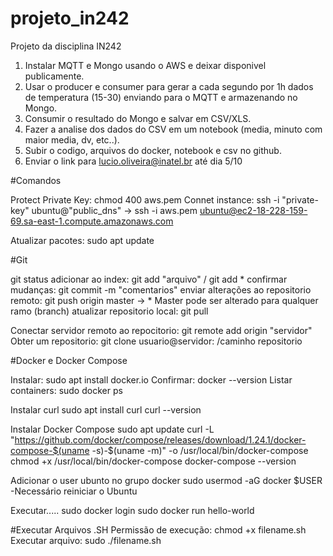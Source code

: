# projeto_in242
Projeto da disciplina IN242

1. Instalar MQTT e Mongo usando o AWS e deixar disponivel publicamente.
2. Usar o producer e consumer para gerar a cada segundo por 1h dados de temperatura (15-30) enviando para o MQTT e armazenando no Mongo.
3. Consumir o resultado do Mongo e salvar em CSV/XLS.
4. Fazer a analise dos dados do CSV em um notebook (media, minuto com maior media, dv, etc..).
5. Subir o codigo, arquivos do docker, notebook e csv no github.
6. Enviar o link para lucio.oliveira@inatel.br até dia 5/10

#Comandos

Protect Private Key: chmod 400 aws.pem 
Connet instance: ssh -i "private-key" ubuntu@"public_dns" -> ssh -i aws.pem ubuntu@ec2-18-228-159-69.sa-east-1.compute.amazonaws.com

Atualizar pacotes: sudo apt update

#Git

git status
adicionar ao index: git add "arquivo" / git add *
confirmar mudanças: git commit -m "comentarios"
enviar alterações ao repositorio remoto: git push origin master -> * Master pode ser alterado para qualquer ramo (branch)
atualizar repositorio local: git pull

Conectar servidor remoto ao repocitorio: git remote add origin "servidor"
Obter um repositorio: git clone usuario@servidor: /caminho repositorio

#Docker e Docker Compose

Instalar: sudo apt install docker.io
Confirmar: docker --version
Listar containers: sudo docker ps

Instalar curl
sudo apt install curl
curl --version

Instalar Docker Compose
sudo apt update
curl -L "https://github.com/docker/compose/releases/download/1.24.1/docker-compose-$(uname -s)-$(uname -m)" -o /usr/local/bin/docker-compose
chmod +x /usr/local/bin/docker-compose
docker-compose --version

Adicionar o user ubunto no grupo docker
sudo usermod -aG docker $USER
-Necessário reiniciar o Ubuntu

Executar.....
sudo docker login
sudo docker run hello-world

#Executar Arquivos .SH
Permissão de execução: chmod +x filename.sh
Executar arquivo: sudo ./filename.sh











